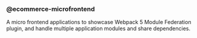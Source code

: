 ### @ecommerce-microfrontend

A micro frontend applications to showcase Webpack 5 Module Federation plugin, and handle
multiple application modules and share dependencies.
